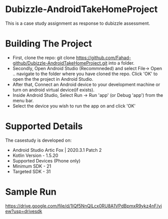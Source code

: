 # Dubizzle-AndroidTakeHomeProject

This is a case study assignment as response to dubizzle assessment.

# Building The Project
  - First, clone the repo:
  git clone https://github.com/Fahad-github/Dubizzle-AndroidTakeHomeProject.git into a folder.
  - Secondly, Open Android Studio (Recommneded) and select File-> Open .. navigate to the folder where you have cloned the repo. Click 'OK' to open the the project     in Android Studio.
  - After that, Connect an Android device to your development machine or turn on android virtual device(if exists).
  - Inside Android Studio, Select Run -> Run 'app' (or Debug 'app') from the menu bar. 
  - Select the device you wish to run the app on and click 'OK'

# Supported Details
  The casestudy is developed on:
  - Android Studio Artic Fox | 2020.3.1 Patch 2
  - Kotlin Version - 1.5.20
  - Supported Devices (Phone only)
  - Minimum SDK - 21
  - Targeted SDK - 31

# Sample Run
https://drive.google.com/file/d/1IQf5NnQILcx0RU8A1VPdBpmxR9ykz4nF/view?usp=drivesdk
